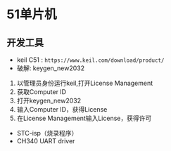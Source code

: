 # 51单片机
## 开发工具
- keil C51 : `https://www.keil.com/download/product/`
- 破解: keygen_new2032
 1. 以管理员身份运行keil,打开License Management
 2.  获取Computer ID
 3. 打开keygen_new2032
 4. 输入Computer ID，获得License
 5. 在License Management输入License，获得许可
 - STC-isp（烧录程序）
- CH340 UART driver
